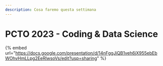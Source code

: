 ```yaml
---
description: Cosa faremo questa settimana
---
```


# PCTO 2023 - Coding & Data Science

{% embed url="https://docs.google.com/presentation/d/14nFggJiQB1veh6jX955ebEbWOhvHmLLpg2EeRlwsoVs/edit?usp=sharing" %}
